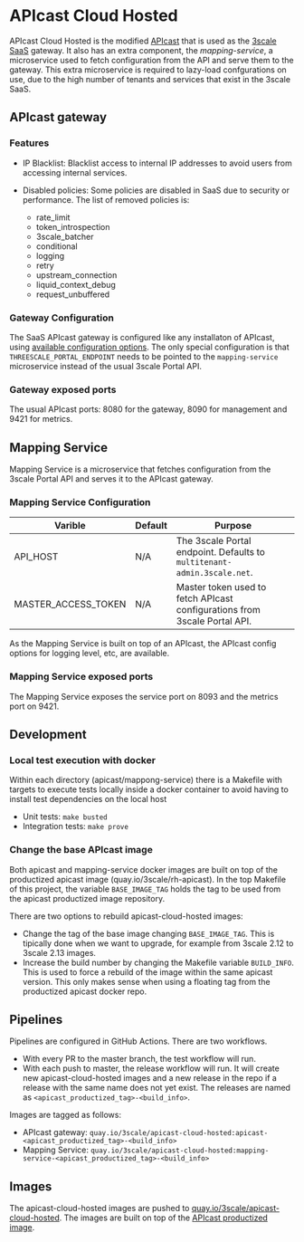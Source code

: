 # APIcast Cloud Hosted

APIcast Cloud Hosted is the modified [APIcast](https://github.com/3scale/apicast) that is used as the [3scale SaaS](3scale.net) gateway. It also has an extra component, the *mapping-service*, a microservice used to fetch configuration from the API and serve them to the gateway. This extra microservice is required to lazy-load confgurations on use, due to the high number of tenants and services that exist in the 3scale SaaS.

## APIcast gateway

### Features

* IP Blacklist: Blacklist access to internal IP addresses to avoid users from accessing internal services.

* Disabled policies: Some policies are disabled in SaaS due to security or performance. The list of removed policies is:
  * rate_limit
  * token_introspection
  * 3scale_batcher
  * conditional
  * logging
  * retry
  * upstream_connection
  * liquid_context_debug
  * request_unbuffered

### Gateway Configuration

The SaaS APIcast gateway is configured like any installaton of APIcast, using [available configuration options](https://github.com/3scale/APIcast/blob/master/doc/parameters.md). The only special configuration is that `THREESCALE_PORTAL_ENDPOINT` needs to be pointed to the `mapping-service` microservice instead of the usual 3scale Portal API.

### Gateway exposed ports

The usual APIcast ports: 8080 for the gateway, 8090 for management and 9421 for metrics.

## Mapping Service

Mapping Service is a microservice that fetches configuration from the 3scale Portal API and serves it to the APIcast gateway.

### Mapping Service Configuration

| Varible                       | Default               | Purpose                                                                              |
|-------------------------------|-----------------------|--------------------------------------------------------------------------------------|
| API_HOST                      | N/A                   | The 3scale Portal endpoint. Defaults to `multitenant-admin.3scale.net`.              |
| MASTER_ACCESS_TOKEN           | N/A                   | Master token used to fetch APIcast configurations from 3scale Portal API.            |

As the Mapping Service is built on top of an APIcast, the APIcast config options for logging level, etc, are available.

### Mapping Service exposed ports

The Mapping Service exposes the service port on 8093 and the metrics port on 9421.

## Development

### Local test execution with docker

Within each directory (apicast/mappong-service) there is a Makefile with targets to execute tests locally inside a docker container to avoid having to install test dependencies on the local host

* Unit tests: `make busted`
* Integration tests: `make prove`

### Change the base APIcast image

Both apicast and mapping-service docker images are built on top of the productized apicast image (quay.io/3scale/rh-apicast). In the top Makefile of this project, the variable `BASE_IMAGE_TAG` holds the tag to be used from the apicast productized image repository.

There are two options to rebuild apicast-cloud-hosted images:

* Change the tag of the base image changing `BASE_IMAGE_TAG`. This is tipically done when we want to upgrade, for example from 3scale 2.12 to 3scale 2.13 images.
* Increase the build number by changing the Makefile variable `BUILD_INFO`. This is used to force a rebuild of the image within the same apicast version. This only makes sense when using a floating tag from the productized apicast docker repo.

## Pipelines

Pipelines are configured in GitHub Actions. There are two workflows.

* With every PR to the master branch, the test workflow will run.
* With each push to master, the release workflow will run. It will create new apicast-cloud-hosted images and a new release in the repo if a release with the same name does not yet exist. The releases are named as `<apicast_productized_tag>-<build_info>`.

Images are tagged as follows:

* APIcast gateway: `quay.io/3scale/apicast-cloud-hosted:apicast-<apicast_productized_tag>-<build_info>`
* Mapping Service: `quay.io/3scale/apicast-cloud-hosted:mapping-service-<apicast_productized_tag>-<build_info>`

## Images

The apicast-cloud-hosted images are pushed to [quay.io/3scale/apicast-cloud-hosted](https://quay.io/repository/3scale/apicast-cloud-hosted?tab=tags). The images are built on top of the [APIcast productized image](https://quay.io/repository/3scale/rh-apicast?tab=tags&tag=latest).
